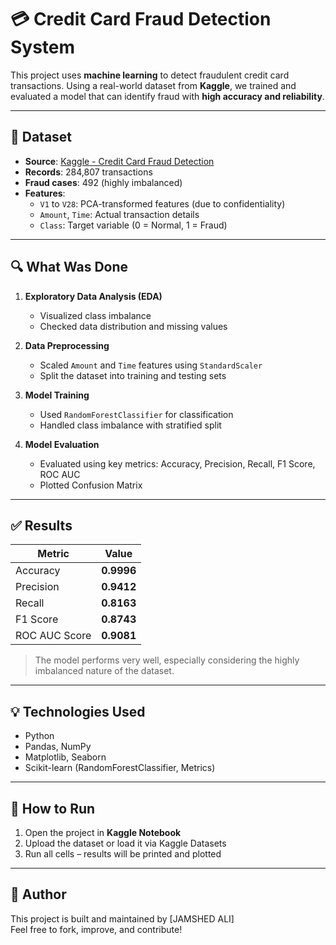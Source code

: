 # 💳 Credit Card Fraud Detection System

This project uses **machine learning** to detect fraudulent credit card transactions. Using a real-world dataset from **Kaggle**, we trained and evaluated a model that can identify fraud with **high accuracy and reliability**.

---

## 📁 Dataset

- **Source**: [Kaggle - Credit Card Fraud Detection](https://www.kaggle.com/datasets/mlg-ulb/creditcardfraud)
- **Records**: 284,807 transactions
- **Fraud cases**: 492 (highly imbalanced)
- **Features**:
  - `V1` to `V28`: PCA-transformed features (due to confidentiality)
  - `Amount`, `Time`: Actual transaction details
  - `Class`: Target variable (0 = Normal, 1 = Fraud)

---

## 🔍 What Was Done

1. **Exploratory Data Analysis (EDA)**  
   - Visualized class imbalance  
   - Checked data distribution and missing values  

2. **Data Preprocessing**  
   - Scaled `Amount` and `Time` features using `StandardScaler`  
   - Split the dataset into training and testing sets  

3. **Model Training**  
   - Used `RandomForestClassifier` for classification  
   - Handled class imbalance with stratified split  

4. **Model Evaluation**  
   - Evaluated using key metrics: Accuracy, Precision, Recall, F1 Score, ROC AUC  
   - Plotted Confusion Matrix  

---

## ✅ Results

| Metric         | Value         |
|----------------|---------------|
| Accuracy       | **0.9996**    |
| Precision      | **0.9412**    |
| Recall         | **0.8163**    |
| F1 Score       | **0.8743**    |
| ROC AUC Score  | **0.9081**    |

> The model performs very well, especially considering the highly imbalanced nature of the dataset.

---


## 💡 Technologies Used

- Python
- Pandas, NumPy
- Matplotlib, Seaborn
- Scikit-learn (RandomForestClassifier, Metrics)

---

## 📌 How to Run

1. Open the project in **Kaggle Notebook**
2. Upload the dataset or load it via Kaggle Datasets
3. Run all cells – results will be printed and plotted

---

## 🙌 Author

This project is built and maintained by [JAMSHED ALI]  
Feel free to fork, improve, and contribute!

